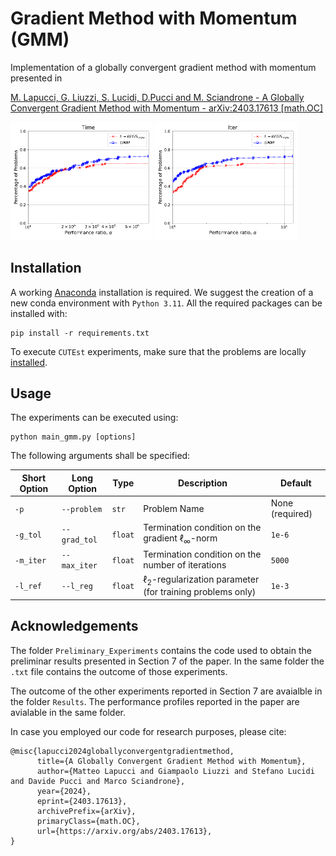 # Gradient Method with Momentum (GMM)
Implementation of a globally convergent gradient method with momentum presented in 

[M. Lapucci, G. Liuzzi, S. Lucidi, D.Pucci and M. Sciandrone - A Globally Convergent Gradient Method with Momentum - arXiv:2403.17613 [math.OC]](https://arxiv.org/abs/2403.17613)

<p float="left">
  <img src="Results/plots_cutest_gmm_lbfgs/t.png" width="45%" />
  <img src="Results/plots_cutest_gmm_lbfgs/n_it.png" width="45%" />
</p>

## Installation

A working [Anaconda](https://www.anaconda.com/) installation is required. We suggest the creation of a new conda environment with ```Python 3.11```. All the required packages can be installed with:
```
pip install -r requirements.txt
```
To execute ```CUTEst``` experiments, make sure that the problems are locally [installed](https://jfowkes.github.io/pycutest/_build/html/install.html).

## Usage
The experiments can be executed using:
```
python main_gmm.py [options]
```
The following arguments shall be specified:

<div align='center'>
  
| Short Option  | Long Option           | Type    | Description                                          | Default           |
|---------------|-----------------------|---------|------------------------------------------------------|-------------------|
| `-p`          | `--problem`    | `str`   | Problem Name               | None (required)   |
| `-g_tol`          | `--grad_tol`           | `float`   | Termination condition on the gradient $\ell_\infty$-norm | `1e-6`   |  
| `-m_iter`         | `--max_iter`      | `float`   | Termination condition on the number of iterations | `5000`   |
| `-l_ref`         | `--l_reg`      | `float`   | $\ell_2$-regularization parameter (for training problems only)  | `1e-3`|

</div>


## Acknowledgements
The folder `Preliminary_Experiments` contains the code used to obtain the preliminar results presented in Section 7 of the paper. In the same folder the `.txt` file contains the outcome of those experiments.

The outcome of the other experiments reported in Section 7 are avaialble in the folder `Results`. The performance profiles reported in the paper are avialable in the same folder.

In case you employed our code for research purposes, please cite:

```
@misc{lapucci2024globallyconvergentgradientmethod,
      title={A Globally Convergent Gradient Method with Momentum}, 
      author={Matteo Lapucci and Giampaolo Liuzzi and Stefano Lucidi and Davide Pucci and Marco Sciandrone},
      year={2024},
      eprint={2403.17613},
      archivePrefix={arXiv},
      primaryClass={math.OC},
      url={https://arxiv.org/abs/2403.17613}, 
}
```